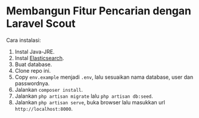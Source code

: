 # Membangun Fitur Pencarian dengan Laravel Scout  

Cara instalasi:  
1. Instal Java-JRE.  
2. Instal [Elasticsearch](https://www.elastic.co/downloads/elasticsearch).  
3. Buat database.  
4. Clone repo ini.  
5. Copy `env.example` menjadi `.env`, lalu sesuaikan nama database, user dan passwordnya.  
6. Jalankan `composer install`.  
7. Jalankan `php artisan migrate` lalu `php artisan db:seed`.  
8. Jalankan `php artisan serve`, buka browser lalu masukkan url `http://localhost:8000`.  
